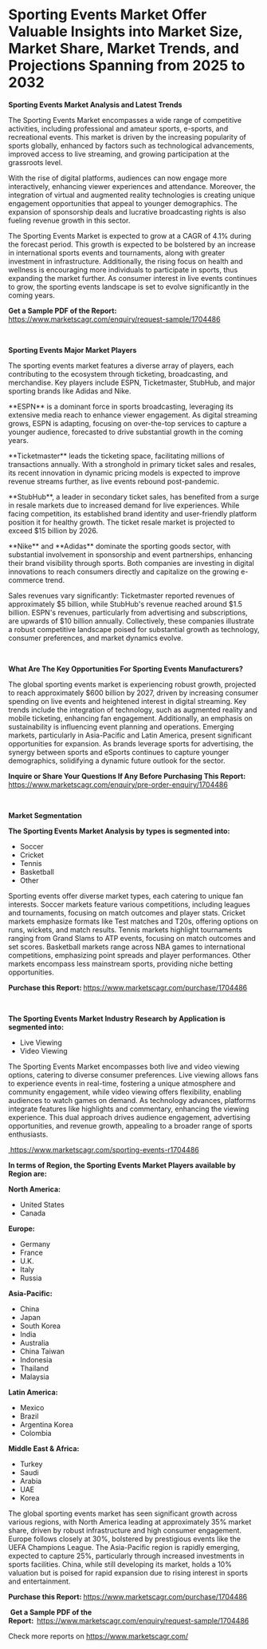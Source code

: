 <p><h1>Sporting Events Market Offer Valuable Insights into Market Size, Market Share, Market Trends, and Projections Spanning from 2025 to 2032</h1></p><p><strong>Sporting Events Market Analysis and Latest Trends</strong></p>
<p><p>The Sporting Events Market encompasses a wide range of competitive activities, including professional and amateur sports, e-sports, and recreational events. This market is driven by the increasing popularity of sports globally, enhanced by factors such as technological advancements, improved access to live streaming, and growing participation at the grassroots level. </p><p>With the rise of digital platforms, audiences can now engage more interactively, enhancing viewer experiences and attendance. Moreover, the integration of virtual and augmented reality technologies is creating unique engagement opportunities that appeal to younger demographics. The expansion of sponsorship deals and lucrative broadcasting rights is also fueling revenue growth in this sector.</p><p>The Sporting Events Market is expected to grow at a CAGR of 4.1% during the forecast period. This growth is expected to be bolstered by an increase in international sports events and tournaments, along with greater investment in infrastructure. Additionally, the rising focus on health and wellness is encouraging more individuals to participate in sports, thus expanding the market further. As consumer interest in live events continues to grow, the sporting events landscape is set to evolve significantly in the coming years.</p></p>
<p><strong>Get a Sample PDF of the Report:&nbsp;</strong> <a href="https://www.marketscagr.com/enquiry/request-sample/1704486?utm_campaign=2822&utm_medium=2&utm_source=Github&utm_content=ia&utm_term=27032025&utm_id=sporting-events">https://www.marketscagr.com/enquiry/request-sample/1704486</a></p>
<p>&nbsp;</p>
<p><strong>Sporting Events Major Market Players</strong></p>
<p><p>The sporting events market features a diverse array of players, each contributing to the ecosystem through ticketing, broadcasting, and merchandise. Key players include ESPN, Ticketmaster, StubHub, and major sporting brands like Adidas and Nike. </p><p>**ESPN** is a dominant force in sports broadcasting, leveraging its extensive media reach to enhance viewer engagement. As digital streaming grows, ESPN is adapting, focusing on over-the-top services to capture a younger audience, forecasted to drive substantial growth in the coming years.</p><p>**Ticketmaster** leads the ticketing space, facilitating millions of transactions annually. With a stronghold in primary ticket sales and resales, its recent innovation in dynamic pricing models is expected to improve revenue streams further, as live events rebound post-pandemic.</p><p>**StubHub**, a leader in secondary ticket sales, has benefited from a surge in resale markets due to increased demand for live experiences. While facing competition, its established brand identity and user-friendly platform position it for healthy growth. The ticket resale market is projected to exceed $15 billion by 2026.</p><p>**Nike** and **Adidas** dominate the sporting goods sector, with substantial involvement in sponsorship and event partnerships, enhancing their brand visibility through sports. Both companies are investing in digital innovations to reach consumers directly and capitalize on the growing e-commerce trend.</p><p>Sales revenues vary significantly: Ticketmaster reported revenues of approximately $5 billion, while StubHub's revenue reached around $1.5 billion. ESPN's revenues, particularly from advertising and subscriptions, are upwards of $10 billion annually. Collectively, these companies illustrate a robust competitive landscape poised for substantial growth as technology, consumer preferences, and market dynamics evolve.</p></p>
<p>&nbsp;</p>
<p><strong>What Are The Key Opportunities For Sporting Events Manufacturers?</strong></p>
<p><p>The global sporting events market is experiencing robust growth, projected to reach approximately $600 billion by 2027, driven by increasing consumer spending on live events and heightened interest in digital streaming. Key trends include the integration of technology, such as augmented reality and mobile ticketing, enhancing fan engagement. Additionally, an emphasis on sustainability is influencing event planning and operations. Emerging markets, particularly in Asia-Pacific and Latin America, present significant opportunities for expansion. As brands leverage sports for advertising, the synergy between sports and eSports continues to capture younger demographics, solidifying a dynamic future outlook for the sector.</p></p>
<p><strong>Inquire or Share Your Questions If Any Before Purchasing This Report:</strong> <a href="https://www.marketscagr.com/enquiry/pre-order-enquiry/1704486?utm_campaign=2822&utm_medium=2&utm_source=Github&utm_content=ia&utm_term=27032025&utm_id=sporting-events">https://www.marketscagr.com/enquiry/pre-order-enquiry/1704486</a></p>
<p>&nbsp;</p>
<p><strong>Market Segmentation</strong></p>
<p><strong>The Sporting Events Market Analysis by types is segmented into:</strong></p>
<p><ul><li>Soccer</li><li>Cricket</li><li>Tennis</li><li>Basketball</li><li>Other</li></ul></p>
<p><p>Sporting events offer diverse market types, each catering to unique fan interests. Soccer markets feature various competitions, including leagues and tournaments, focusing on match outcomes and player stats. Cricket markets emphasize formats like Test matches and T20s, offering options on runs, wickets, and match results. Tennis markets highlight tournaments ranging from Grand Slams to ATP events, focusing on match outcomes and set scores. Basketball markets range across NBA games to international competitions, emphasizing point spreads and player performances. Other markets encompass less mainstream sports, providing niche betting opportunities.</p></p>
<p><strong>Purchase this Report:&nbsp;</strong><a href="https://www.marketscagr.com/purchase/1704486?utm_campaign=2822&utm_medium=2&utm_source=Github&utm_content=ia&utm_term=27032025&utm_id=sporting-events">https://www.marketscagr.com/purchase/1704486</a></p>
<p>&nbsp;</p>
<p><strong>The Sporting Events Market Industry Research by Application is segmented into:</strong></p>
<p><ul><li>Live Viewing</li><li>Video Viewing</li></ul></p>
<p><p>The Sporting Events Market encompasses both live and video viewing options, catering to diverse consumer preferences. Live viewing allows fans to experience events in real-time, fostering a unique atmosphere and community engagement, while video viewing offers flexibility, enabling audiences to watch games on demand. As technology advances, platforms integrate features like highlights and commentary, enhancing the viewing experience. This dual approach drives audience engagement, advertising opportunities, and revenue growth, appealing to a broader range of sports enthusiasts.</p></p>
<p><a href="https://www.marketscagr.com/sporting-events-r1704486?utm_campaign=2822&utm_medium=2&utm_source=Github&utm_content=ia&utm_term=27032025&utm_id=sporting-events">&nbsp;https://www.marketscagr.com/sporting-events-r1704486</a></p>
<p><strong>In terms of Region, the Sporting Events Market Players available by Region are:</strong></p>
<p>
    <p> <strong> North America: </strong>
        <ul>
            <li>United States</li>
            <li>Canada</li>
        </ul>
        </p> 
    <p> <strong> Europe: </strong>
        <ul>
            <li>Germany</li>
            <li>France</li>
            <li>U.K.</li>
            <li>Italy</li>
            <li>Russia</li>
        </ul>
        </p> 
    <p> <strong> Asia-Pacific: </strong>
        <ul>
            <li>China</li>
            <li>Japan</li>
            <li>South Korea</li>
            <li>India</li>
            <li>Australia</li>
            <li>China Taiwan</li>
            <li>Indonesia</li>
            <li>Thailand</li>
            <li>Malaysia</li>
        </ul>
        </p> 
    <p> <strong> Latin America: </strong>
        <ul>
            <li>Mexico</li>
            <li>Brazil</li>
            <li>Argentina Korea</li>
            <li>Colombia</li>
        </ul>
        </p> 
    <p> <strong> Middle East & Africa: </strong>
        <ul>
            <li>Turkey</li>
            <li>Saudi</li>
            <li>Arabia</li>
            <li>UAE</li>
            <li>Korea</li>
        </ul>
    </p>
    </p>
<p><p>The global sporting events market has seen significant growth across various regions, with North America leading at approximately 35% market share, driven by robust infrastructure and high consumer engagement. Europe follows closely at 30%, bolstered by prestigious events like the UEFA Champions League. The Asia-Pacific region is rapidly emerging, expected to capture 25%, particularly through increased investments in sports facilities. China, while still developing its market, holds a 10% valuation but is poised for rapid expansion due to rising interest in sports and entertainment.</p></p>
<p><strong>Purchase this Report: </strong><a href="https://www.marketscagr.com/purchase/1704486?utm_campaign=2822&utm_medium=2&utm_source=Github&utm_content=ia&utm_term=27032025&utm_id=sporting-events">https://www.marketscagr.com/purchase/1704486</a></p>
<p>&nbsp;<strong>Get a Sample PDF of the Report:&nbsp;&nbsp;</strong><a href="https://www.marketscagr.com/enquiry/request-sample/1704486?utm_campaign=2822&utm_medium=2&utm_source=Github&utm_content=ia&utm_term=27032025&utm_id=sporting-events">https://www.marketscagr.com/enquiry/request-sample/1704486</a></p>
<p><strong></strong></p>
<p>Check more reports on <a href="https://www.marketscagr.com/?utm_campaign=2822&utm_medium=2&utm_source=Github&utm_content=ia&utm_term=27032025&utm_id=sporting-events">https://www.marketscagr.com/</a></p>